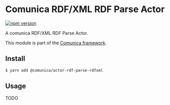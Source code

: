 # Comunica RDF/XML RDF Parse Actor

[![npm version](https://badge.fury.io/js/%40comunica%2Factor-rdf-parse-rdfxml.svg)](https://www.npmjs.com/package/@comunica/actor-rdf-parse-rdfxml)

A comunica RDF/XML RDF Parse Actor.

This module is part of the [Comunica framework](https://github.com/comunica/comunica).

## Install

```bash
$ yarn add @comunica/actor-rdf-parse-rdfxml
```

## Usage

TODO
